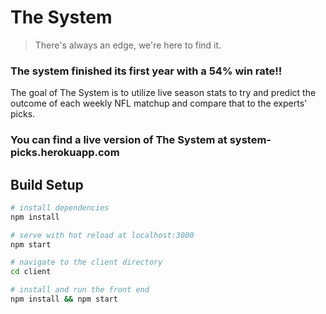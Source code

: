 # The System

> There's always an edge, we're here to find it.

### The system finished its first year with a 54% win rate!!

The goal of The System is to utilize live season stats to try and predict the outcome of each weekly NFL matchup and compare that to the experts' picks.

### You can find a live version of The System at system-picks.herokuapp.com

## Build Setup

``` bash
# install dependencies
npm install

# serve with hot reload at localhost:3000
npm start

# navigate to the client directory 
cd client

# install and run the front end
npm install && npm start
```
